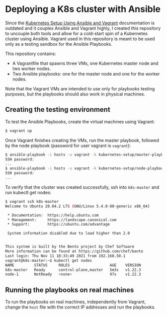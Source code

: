 # Deploying a K8s cluster with Ansible

Since the [Kubernetes Setup Using Ansible and Vagrant](https://kubernetes.io/blog/2019/03/15/kubernetes-setup-using-ansible-and-vagrant/)
documentation is outdated and it couples Ansible and Vagrant highly, I created
this repository to uncouple both tools and allow for a cold-start spin of a Kubernetes
cluster using Ansible. Vagrant used in this repository is meant to be used
only as a testing sandbox for the Ansible Playbooks.

This repository contains:
- A Vagrantfile that spawns three VMs, one Kubernetes master node and two worker nodes.
- Two Ansible playbooks: one for the master node and one for the worker nodes.

Note that the Vagrant VMs are intended to use only for playbooks testing purposes,
but the playbooks should also work in physical machines.

## Creating the testing environment

To test the Ansible Playbooks, create the virtual machines using Vagrant:

```sh
$ vagrant up
```

Once Vagrant finishes creating the VMs, run the master playbook, followed by the node
playbook (password for user vagrant is `vagrant`):

```sh
$ ansible-playbook -i hosts -u vagrant -k kubernetes-setup/master-playbook.yml
SSH password:
...
$ ansible-playbook -i hosts -u vagrant -k kubernetes-setup/node-playbook.yml
SSH password:
...
```

To verify that the cluster was created successfully, ssh into `k8s-master` and run
kubectl get nodes:

```sh
$ vagrant ssh k8s-master
Welcome to Ubuntu 20.04.2 LTS (GNU/Linux 5.4.0-80-generic x86_64)

 * Documentation:  https://help.ubuntu.com
 * Management:     https://landscape.canonical.com
 * Support:        https://ubuntu.com/advantage

 System information disabled due to load higher than 2.0


This system is built by the Bento project by Chef Software
More information can be found at https://github.com/chef/bento
Last login: Thu Nov 11 18:33:49 2021 from 192.168.50.1
vagrant@k8s-master:~$ kubectl get nodes
NAME         STATUS     ROLES                  AGE    VERSION
k8s-master   Ready      control-plane,master   5m3s   v1.22.3
node-1       NotReady   <none>                 97s    v1.22.3
```

## Running the playbooks on real machines

To run the playbooks on real machines, independently from Vagrant, change the
`host` file with the correct IP addresses and run the playbooks.


